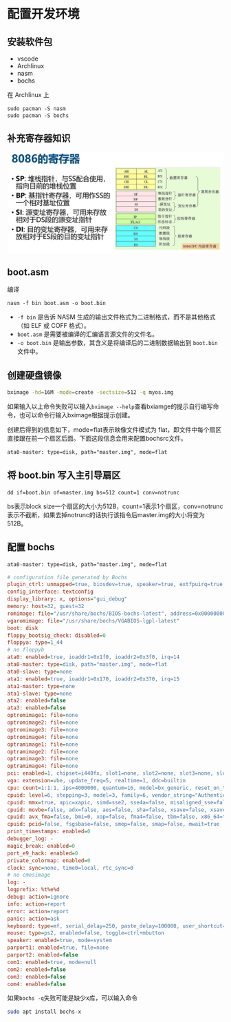 # 配置开发环境

## 安装软件包

- vscode
- Archlinux
- nasm
- bochs

在 Archlinux 上

```console
sudo pacman -S nasm
sudo pacman -S bochs
```

## 补充寄存器知识

![image-20230326170141535](./images/image-20230326170141535.png)

## boot.asm

编译

    nasm -f bin boot.asm -o boot.bin

- `-f bin` 是告诉 NASM 生成的输出文件格式为二进制格式，而不是其他格式（如 ELF 或 COFF 格式）。
- `boot.asm` 是需要被编译的汇编语言源文件的文件名。
- `-o boot.bin` 是输出参数，其含义是将编译后的二进制数据输出到 `boot.bin` 文件中。

## 创建硬盘镜像

```bash
bximage -hd=16M -mode=create -sectsize=512 -q myos.img
```

如果输入以上命令失败可以输入`bximage --help`查看bxiamge的提示自行编写命令，也可以命令行输入bximage根据提示创建。

创建后得到的信息如下，mode=flat表示映像文件模式为 flat，即文件中每个扇区直接跟在前一个扇区后面。下面这段信息会用来配置bochsrc文件。

```txt
ata0-master: type=disk, path="master.img", mode=flat
```

## 将 boot.bin 写入主引导扇区

    dd if=boot.bin of=master.img bs=512 count=1 conv=notrunc

bs表示block size一个扇区的大小为512B，count=1表示1个扇区，conv=notrunc表示不截断，如果去掉notrunc的话执行该指令后master.img的大小将变为512B。

## 配置 bochs

    ata0-master: type=disk, path="master.img", mode=flat

```ini
# configuration file generated by Bochs
plugin_ctrl: unmapped=true, biosdev=true, speaker=true, extfpuirq=true, parallel=true, serial=true, iodebug=true, pcidev=false, usb_uhci=false
config_interface: textconfig
display_library: x, options="gui_debug"
memory: host=32, guest=32
romimage: file="/usr/share/bochs/BIOS-bochs-latest", address=0x00000000, options=none
vgaromimage: file="/usr/share/bochs/VGABIOS-lgpl-latest"
boot: disk
floppy_bootsig_check: disabled=0
floppya: type=1_44
# no floppyb
ata0: enabled=true, ioaddr1=0x1f0, ioaddr2=0x3f0, irq=14
ata0-master: type=disk, path="master.img", mode=flat
ata0-slave: type=none
ata1: enabled=true, ioaddr1=0x170, ioaddr2=0x370, irq=15
ata1-master: type=none
ata1-slave: type=none
ata2: enabled=false
ata3: enabled=false
optromimage1: file=none
optromimage2: file=none
optromimage3: file=none
optromimage4: file=none
optramimage1: file=none
optramimage2: file=none
optramimage3: file=none
optramimage4: file=none
pci: enabled=1, chipset=i440fx, slot1=none, slot2=none, slot3=none, slot4=none, slot5=none
vga: extension=vbe, update_freq=5, realtime=1, ddc=builtin
cpu: count=1:1:1, ips=4000000, quantum=16, model=bx_generic, reset_on_triple_fault=1, cpuid_limit_winnt=0, ignore_bad_msrs=1, mwait_is_nop=0
cpuid: level=6, stepping=3, model=3, family=6, vendor_string="AuthenticAMD", brand_string="AMD Athlon(tm) processor"
cpuid: mmx=true, apic=xapic, simd=sse2, sse4a=false, misaligned_sse=false, sep=true
cpuid: movbe=false, adx=false, aes=false, sha=false, xsave=false, xsaveopt=false, avx_f16c=false
cpuid: avx_fma=false, bmi=0, xop=false, fma4=false, tbm=false, x86_64=true, 1g_pages=false
cpuid: pcid=false, fsgsbase=false, smep=false, smap=false, mwait=true
print_timestamps: enabled=0
debugger_log: -
magic_break: enabled=0
port_e9_hack: enabled=0
private_colormap: enabled=0
clock: sync=none, time0=local, rtc_sync=0
# no cmosimage
log: -
logprefix: %t%e%d
debug: action=ignore
info: action=report
error: action=report
panic: action=ask
keyboard: type=mf, serial_delay=250, paste_delay=100000, user_shortcut=none
mouse: type=ps2, enabled=false, toggle=ctrl+mbutton
speaker: enabled=true, mode=system
parport1: enabled=true, file=none
parport2: enabled=false
com1: enabled=true, mode=null
com2: enabled=false
com3: enabled=false
com4: enabled=false
```

如果`bochs -q`失败可能是缺少x库，可以输入命令

```bash
sudo apt install bochs-x
```

